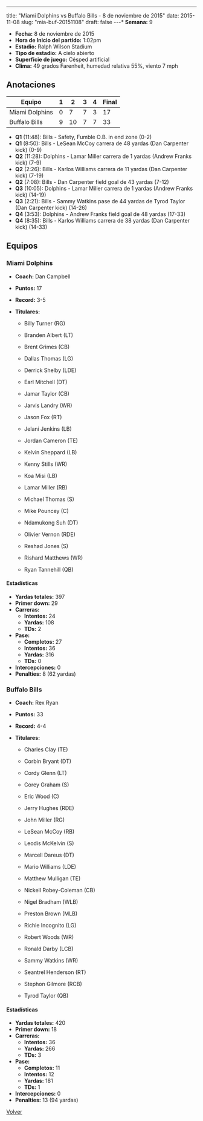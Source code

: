 ---
title: "Miami Dolphins vs Buffalo Bills - 8 de noviembre de 2015"
date: 2015-11-08
slug: "mia-buf-20151108"
draft: false
---* **Semana:** 9
* **Fecha:** 8 de noviembre de 2015
* **Hora de Inicio del partido:** 1:02pm
* **Estadio:** Ralph Wilson Stadium
* **Tipo de estadio:** A cielo abierto
* **Superficie de juego:** Césped artificial
* **Clima:** 49 grados Farenheit, humedad relativa 55%, viento 7 mph




## Anotaciones
| Equipo | 1 | 2 | 3 | 4 | Final |
|--------|---|---|---|---|-------|
| Miami Dolphins  | 0 | 7 | 7 | 3  | 17 |
| Buffalo Bills  | 9 | 10 | 7 | 7  | 33 |
* **Q1** (11:48): Bills - Safety, Fumble O.B. in end zone (0-2)
* **Q1** (8:50): Bills - LeSean McCoy carrera de 48 yardas (Dan Carpenter kick) (0-9)
* **Q2** (11:28): Dolphins - Lamar Miller carrera de 1 yardas (Andrew Franks kick) (7-9)
* **Q2** (2:26): Bills - Karlos Williams carrera de 11 yardas (Dan Carpenter kick) (7-19)
* **Q2** (7:08): Bills - Dan Carpenter field goal de 43 yardas (7-12)
* **Q3** (10:05): Dolphins - Lamar Miller carrera de 1 yardas (Andrew Franks kick) (14-19)
* **Q3** (2:21): Bills - Sammy Watkins pase de 44 yardas de Tyrod Taylor (Dan Carpenter kick) (14-26)
* **Q4** (3:53): Dolphins - Andrew Franks field goal de 48 yardas (17-33)
* **Q4** (8:35): Bills - Karlos Williams carrera de 38 yardas (Dan Carpenter kick) (14-33)


## Equipos


### Miami Dolphins
* **Coach:** Dan Campbell
* **Puntos:** 17
* **Record:** 3-5
* **Titulares:** 

  * Billy Turner (RG) 

  * Branden Albert (LT) 

  * Brent Grimes (CB) 

  * Dallas Thomas (LG) 

  * Derrick Shelby (LDE) 

  * Earl Mitchell (DT) 

  * Jamar Taylor (CB) 

  * Jarvis Landry (WR) 

  * Jason Fox (RT) 

  * Jelani Jenkins (LB) 

  * Jordan Cameron (TE) 

  * Kelvin Sheppard (LB) 

  * Kenny Stills (WR) 

  * Koa Misi (LB) 

  * Lamar Miller (RB) 

  * Michael Thomas (S) 

  * Mike Pouncey (C) 

  * Ndamukong Suh (DT) 

  * Olivier Vernon (RDE) 

  * Reshad Jones (S) 

  * Rishard Matthews (WR) 

  * Ryan Tannehill (QB) 

#### Estadísticas
* **Yardas totales:** 397
* **Primer down:** 29
* **Carreras:**
  * **Intentos:** 24
  * **Yardas:** 108
  * **TDs:** 2
* **Pase:**
  * **Completos:** 27
  * **Intentos:** 36
  * **Yardas:** 316
  * **TDs:** 0
* **Intercepciones:** 0
* **Penalties:** 8 (62 yardas)

### Buffalo Bills
* **Coach:** Rex Ryan
* **Puntos:** 33
* **Record:** 4-4
* **Titulares:** 

  * Charles Clay (TE) 

  * Corbin Bryant (DT) 

  * Cordy Glenn (LT) 

  * Corey Graham (S) 

  * Eric Wood (C) 

  * Jerry Hughes (RDE) 

  * John Miller (RG) 

  * LeSean McCoy (RB) 

  * Leodis McKelvin (S) 

  * Marcell Dareus (DT) 

  * Mario Williams (LDE) 

  * Matthew Mulligan (TE) 

  * Nickell Robey-Coleman (CB) 

  * Nigel Bradham (WLB) 

  * Preston Brown (MLB) 

  * Richie Incognito (LG) 

  * Robert Woods (WR) 

  * Ronald Darby (LCB) 

  * Sammy Watkins (WR) 

  * Seantrel Henderson (RT) 

  * Stephon Gilmore (RCB) 

  * Tyrod Taylor (QB) 

#### Estadísticas
* **Yardas totales:** 420
* **Primer down:** 18
* **Carreras:**
  * **Intentos:** 36
  * **Yardas:** 266
  * **TDs:** 3
* **Pase:**
  * **Completos:** 11
  * **Intentos:** 12
  * **Yardas:** 181
  * **TDs:** 1
* **Intercepciones:** 0
* **Penalties:** 13 (94 yardas)


[Volver](/historia/2015)
